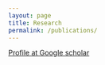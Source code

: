```yaml
---
layout: page
title: Research
permalink: /publications/
---
```


[Profile at Google scholar](https://scholar.google.com/citations?user=Qg3qMcsAAAAJ&hl=en)
